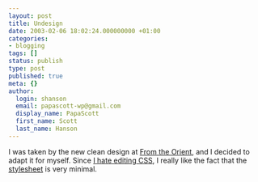 ```yaml
---
layout: post
title: Undesign
date: 2003-02-06 18:02:24.000000000 +01:00
categories:
- blogging
tags: []
status: publish
type: post
published: true
meta: {}
author:
  login: shanson
  email: papascott-wp@gmail.com
  display_name: PapaScott
  first_name: Scott
  last_name: Hanson
---
```

<p>I was taken by the new clean design at <a title="From the Orient" href="http://www.dellah.com/orient/">From the Orient</a>, and I decided to adapt it for myself. Since <a href="http://www.papascott.de/2003/01/08/2066.php">I hate editing CSS</a>, I really like the fact that the <a href="/orient.css">stylesheet</a> is very minimal.</p>
